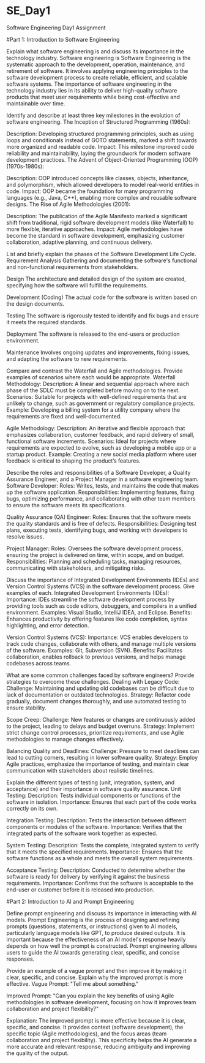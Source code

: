 # SE_Day1
Software Engineering Day1 Assignment

#Part 1: Introduction to Software Engineering

Explain what software engineering is and discuss its importance in the technology industry.
  Software engineering is Software Engineering is the systematic approach to the development, operation, maintenance, and retirement of software. It involves applying engineering principles to the software development process to create reliable, efficient, and scalable   software systems. The importance of software engineering in the technology industry lies in its ability to deliver high-quality software products that meet user requirements while being cost-effective and maintainable over time. 

Identify and describe at least three key milestones in the evolution of software engineering.
  The Inception of Structured Programming (1960s):

  Description: Developing structured programming principles, such as using loops and conditionals instead of GOTO statements, marked a shift towards more organized and readable code.
  Impact: This milestone improved code reliability and maintainability, laying the groundwork for modern software development practices.
  The Advent of Object-Oriented Programming (OOP) (1970s-1980s):

  Description: OOP introduced concepts like classes, objects, inheritance, and polymorphism, which allowed developers to model real-world entities in code.
  Impact: OOP became the foundation for many programming languages (e.g., Java, C++), enabling more complex and reusable software designs.
  The Rise of Agile Methodologies (2001):

  Description: The publication of the Agile Manifesto marked a significant shift from traditional, rigid software development models (like Waterfall) to more flexible, iterative approaches.
  Impact: Agile methodologies have become the standard in software development, emphasizing customer collaboration, adaptive planning, and continuous delivery.

List and briefly explain the phases of the Software Development Life Cycle.
  Requirement Analysis
  Gathering and documenting the software's functional and non-functional requirements from stakeholders.

  Design
  The architecture and detailed design of the system are created, specifying how the software will fulfill the requirements.

  Development (Coding)
  The actual code for the software is written based on the design documents.

  Testing
  The software is rigorously tested to identify and fix bugs and ensure it meets the required standards.

  Deployment
  The software is released to the end-users or production environment.

  Maintenance
  Involves ongoing updates and improvements, fixing issues, and adapting the software to new requirements.


Compare and contrast the Waterfall and Agile methodologies. Provide examples of scenarios where each would be appropriate.
  Waterfall Methodology:
  Description: A linear and sequential approach where each phase of the SDLC must be completed before moving on to the next.
  Scenarios: Suitable for projects with well-defined requirements that are unlikely to change, such as government or regulatory compliance projects.
  Example: Developing a billing system for a utility company where the requirements are fixed and well-documented.

  Agile Methodology:
  Description: An iterative and flexible approach that emphasizes collaboration, customer feedback, and rapid delivery of small, functional software increments.
  Scenarios: Ideal for projects where requirements are expected to evolve, such as developing a mobile app or a startup product.
  Example: Creating a new social media platform where user feedback is critical to shaping the product’s features.

Describe the roles and responsibilities of a Software Developer, a Quality Assurance Engineer, and a Project Manager in a software engineering team.
  Software Developer:
  Roles: Writes, tests, and maintains the code that makes up the software application.
  Responsibilities: Implementing features, fixing bugs, optimizing performance, and collaborating with other team members to ensure the software meets its specifications.
  
  Quality Assurance (QA) Engineer:
  Roles: Ensures that the software meets the quality standards and is free of defects.
  Responsibilities: Designing test plans, executing tests, identifying bugs, and working with developers to resolve issues.

  Project Manager:
  Roles: Oversees the software development process, ensuring the project is delivered on time, within scope, and on budget.
  Responsibilities: Planning and scheduling tasks, managing resources, communicating with stakeholders, and mitigating risks.

Discuss the importance of Integrated Development Environments (IDEs) and Version Control Systems (VCS) in the software development process. Give examples of each.
  Integrated Development Environments (IDEs):
  Importance: IDEs streamline the software development process by providing tools such as code editors, debuggers, and compilers in a unified environment.
  Examples: Visual Studio, IntelliJ IDEA, and Eclipse.
  Benefits: Enhances productivity by offering features like code completion, syntax highlighting, and error detection.

  Version Control Systems (VCS):
  Importance: VCS enables developers to track code changes, collaborate with others, and manage multiple versions of the software.
  Examples: Git, Subversion (SVN).
  Benefits: Facilitates collaboration, enables rollback to previous versions, and helps manage codebases across teams.

What are some common challenges faced by software engineers? Provide strategies to overcome these challenges.
  Dealing with Legacy Code:
  Challenge: Maintaining and updating old codebases can be difficult due to lack of documentation or outdated technologies.
  Strategy: Refactor code gradually, document changes thoroughly, and use automated testing to ensure stability.
 
  Scope Creep:
  Challenge: New features or changes are continuously added to the project, leading to delays and budget overruns.
  Strategy: Implement strict change control processes, prioritize requirements, and use Agile methodologies to manage changes effectively.

  Balancing Quality and Deadlines:
  Challenge: Pressure to meet deadlines can lead to cutting corners, resulting in lower software quality.
  Strategy: Employ Agile practices, emphasize the importance of testing, and maintain clear communication with stakeholders about realistic timelines.

Explain the different types of testing (unit, integration, system, and acceptance) and their importance in software quality assurance.
  Unit Testing:
  Description: Tests individual components or functions of the software in isolation.
  Importance: Ensures that each part of the code works correctly on its own.
  
  Integration Testing:
  Description: Tests the interaction between different components or modules of the software.
  Importance: Verifies that the integrated parts of the software work together as expected.

  System Testing:
  Description: Tests the complete, integrated system to verify that it meets the specified requirements.
  Importance: Ensures that the software functions as a whole and meets the overall system requirements.
  
  Acceptance Testing:
  Description: Conducted to determine whether the software is ready for delivery by verifying it against the business requirements.
  Importance: Confirms that the software is acceptable to the end-user or customer before it is released into production.

#Part 2: Introduction to AI and Prompt Engineering
  

Define prompt engineering and discuss its importance in interacting with AI models.
  Prompt Engineering is the process of designing and refining prompts (questions, statements, or instructions) given to AI models, particularly language models like GPT, to produce desired outputs. It is important because the effectiveness of an AI model's response       heavily depends on how well the prompt is constructed. Prompt engineering allows users to guide the AI towards generating clear, specific, and concise responses.

Provide an example of a vague prompt and then improve it by making it clear, specific, and concise. Explain why the improved prompt is more effective.
  Vague Prompt:
  "Tell me about something."
  
  Improved Prompt:
  "Can you explain the key benefits of using Agile methodologies in software development, focusing on how it improves team collaboration and project flexibility?"

  Explanation:
  The improved prompt is more effective because it is clear, specific, and concise. It provides context (software development), the specific topic (Agile methodologies), and the focus areas (team collaboration and project flexibility). This specificity helps the AI       generate a more accurate and relevant response, reducing ambiguity and improving the quality of the output.
